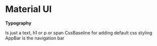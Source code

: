 # Material UI

**Typography**

Is just a text, h1 or p or span
CssBaseline for adding default css styling
AppBar is the navigation bar